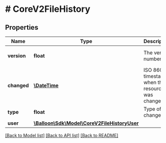 # # CoreV2FileHistory

## Properties

Name | Type | Description | Notes
------------ | ------------- | ------------- | -------------
**version** | **float** | The version number. | [optional] [default to 1]
**changed** | [**\DateTime**](\DateTime.md) | ISO 8601 timestamp when the resource was changed. | [optional] 
**type** | **float** | Type of change. | [optional] 
**user** | [**\Balloon\Sdk\Model\CoreV2FileHistoryUser**](CoreV2FileHistoryUser.md) |  | [optional] 

[[Back to Model list]](../../README.md#documentation-for-models) [[Back to API list]](../../README.md#documentation-for-api-endpoints) [[Back to README]](../../README.md)


